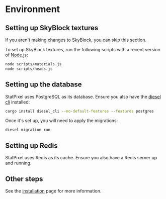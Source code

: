 # Environment

## Setting up SkyBlock textures

If you aren't making changes to SkyBlock, you can skip this section.

To set up SkyBlock textures, run the following scripts with a recent version of [Node.js](https://nodejs.org/):

```bash
node scripts/materials.js
node scripts/heads.js
```

## Setting up the database

StatPixel uses PostgreSQL as its database. Ensure you also have the [diesel cli](https://diesel.rs/) installed:

```bash
cargo install diesel_cli --no-default-features --features postgres
```

Once it's set up, you will need to apply the migrations:

```bash
diesel migration run
```

## Setting up Redis

StatPixel uses Redis as its cache. Ensure you also have a Redis server up and running.

## Other steps

See the [installation](../installation.md) page for more information.
